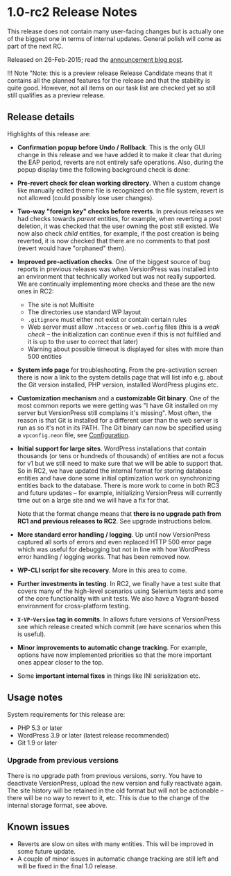 # 1.0-rc2 Release Notes

This release does not contain many user-facing changes but is actually one of the biggest one in terms of internal updates. General polish will come as part of the next RC.

Released on 26-Feb-2015; read the [announcement blog post](https://blog.versionpress.net/2015/02/1-0-rc2-released/).

!!! Note "Note: this is a preview release
    Release Candidate means that it contains all the planned features for the release and that the stability is quite good. However, not all items on our task list are checked yet so still still qualifies as a preview release.

## Release details

Highlights of this release are:

 - **Confirmation popup before Undo / Rollback**. This is the only GUI change in this release and we have added it to make it clear that during the EAP period, reverts are not entirely safe operations. Also, during the popup display time the following background check is done:

 - **Pre-revert check for clean working directory**. When a custom change like manually edited theme file is recognized on the file system, revert is not allowed (could possibly lose user changes).

 - **Two-way "foreign key" checks before reverts**. In previous releases we had checks towards *parent* entities, for example, when reverting a post deletion, it was checked that the user owning the post still existed. We now also check *child* entities, for example, if the post creation is being reverted, it is now checked that there are no comments to that post (revert would have "orphaned" them).

 - **Improved pre-activation checks**. One of the biggest source of bug reports in previous releases was when VersionPress was installed into an environment that technically worked but was not really supported. We are continually implementing more checks and these are the new ones in RC2:
     - The site is not Multisite
     - The directories use standard WP layout
     - `.gitignore` must either not exist or contain certain rules
     - Web server must allow `.htaccess` or `web.config` files (this is a *weak check* – the initialization can continue even if this is not fulfilled and it is up to the user to correct that later)
     - Warning about possible timeout is displayed for sites with more than 500 entities

 - **System info page** for troubleshooting. From the pre-activation screen there is now a link to the system details page that will list info e.g. about the Git version installed, PHP version, installed WordPress plugins etc.

 - **Customization mechanism** and a **customizable Git binary**. One of the most common reports we were getting was "I have Git installed on my server but VersionPress still complains it's missing". Most often, the reason is that Git is installed for a different user than the web server is run as so it's not in its PATH. The Git binary can now be specified using a `vpconfig.neon` file, see [Configuration](../getting-started/configuration).


 - **Initial support for large sites**. WordPress installations that contain thousands (or tens or hundreds of thousands) of entities are not a focus for v1 but we still need to make sure that we will be able to support that. So in RC2, we have updated the internal format for storing database entities and have done some initial optimization work on synchronizing entities back to the database. There is more work to come in both RC3 and future updates – for example, initializing VersionPress will currently time out on a large site and we will have a fix for that.

    Note that the format change means that **there is no upgrade path from RC1 and previous releases to RC2**. See upgrade instructions below.

 - **More standard error handling / logging**. Up until now VersionPress captured all sorts of errors and even replaced HTTP 500 error page which was useful for debugging but not in line with how WordPress error handling / logging works. That has been removed now.

 - **WP-CLI script for site recovery**. More in this area to come.

 - **Further investments in testing**. In RC2, we finally have a test suite that covers many of the high-level scenarios using Selenium tests and some of the core functionality with unit tests. We also have a Vagrant-based environment for cross-platform testing.

 - **`X-VP-Version` tag in commits**. In allows future versions of VersionPress see which release created which commit (we have scenarios when this is useful).

 - **Minor improvements to automatic change tracking**. For example, options have now implemented priorities so that the more important ones appear closer to the top.

 - Some **important internal fixes** in things like INI serialization etc.


## Usage notes

System requirements for this release are:

* PHP 5.3 or later
* WordPress 3.9 or later (latest release recommended)
* Git 1.9 or later


### Upgrade from previous versions

There is no upgrade path from previous versions, sorry. You have to deactivate VersionPress, upload the new version and fully reactivate again. The site history will be retained in the old format but will not be actionable – there will be no way to revert to it, etc. This is due to the change of the internal storage format, see above.


## Known issues ##

 - Reverts are slow on sites with many entities. This will be improved in some future update.
 - A couple of minor issues in automatic change tracking are still left and will be fixed in the final 1.0 release.
